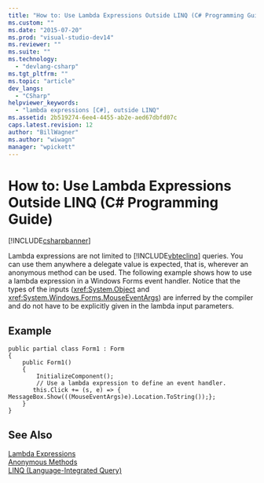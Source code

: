 ```yaml
---
title: "How to: Use Lambda Expressions Outside LINQ (C# Programming Guide) | Microsoft Docs"
ms.custom: ""
ms.date: "2015-07-20"
ms.prod: "visual-studio-dev14"
ms.reviewer: ""
ms.suite: ""
ms.technology: 
  - "devlang-csharp"
ms.tgt_pltfrm: ""
ms.topic: "article"
dev_langs: 
  - "CSharp"
helpviewer_keywords: 
  - "lambda expressions [C#], outside LINQ"
ms.assetid: 2b519274-6ee4-4455-ab2e-aed67dbfd07c
caps.latest.revision: 12
author: "BillWagner"
ms.author: "wiwagn"
manager: "wpickett"
---
```

# How to: Use Lambda Expressions Outside LINQ (C# Programming Guide)
[!INCLUDE[csharpbanner](../../../includes/csharpbanner.md)]

Lambda expressions are not limited to [!INCLUDE[vbteclinq](../../../includes/vbteclinq-md.md)] queries. You can use them anywhere a delegate value is expected, that is, wherever an anonymous method can be used. The following example shows how to use a lambda expression in a Windows Forms event handler. Notice that the types of the inputs (<xref:System.Object> and <xref:System.Windows.Forms.MouseEventArgs>) are inferred by the compiler and do not have to be explicitly given in the lambda input parameters.  
  
## Example  
  
```  
public partial class Form1 : Form  
{  
    public Form1()  
    {  
        InitializeComponent();  
        // Use a lambda expression to define an event handler.  
       this.Click += (s, e) => { MessageBox.Show(((MouseEventArgs)e).Location.ToString());};  
    }  
}  
```  
  
## See Also  
 [Lambda Expressions](../../../csharp/programming-guide/statements-expressions-operators/lambda-expressions.md)   
 [Anonymous Methods](../../../csharp/programming-guide/statements-expressions-operators/anonymous-methods.md)   
 [LINQ (Language-Integrated Query)](http://msdn.microsoft.com/library/a73c4aec-5d15-4e98-b962-1274021ea93d)